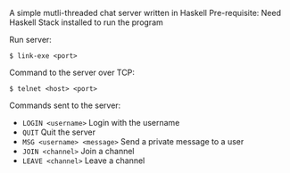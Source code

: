 A simple mutli-threaded chat server written in Haskell 
Pre-requisite: Need Haskell Stack installed to run the program

Run server:

```
$ link-exe <port>
```

Command to the server over TCP:

```
$ telnet <host> <port>
```


Commands sent to the server:

- `LOGIN <username>` Login with the username
- `QUIT` Quit the server
- `MSG <username> <message>` Send a private message to a user
- `JOIN <channel>` Join a channel
- `LEAVE <channel>` Leave a channel



